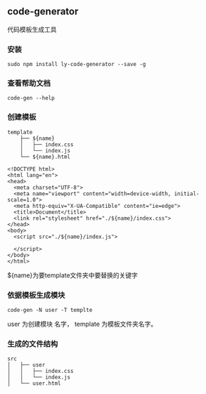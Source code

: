 ## code-generator

代码模板生成工具

### 安装
```
sudo npm install ly-code-generator --save -g
```
### 查看帮助文档
```
code-gen --help
```

### 创建模板
```
template
    ├── ${name}
    │   ├── index.css
    │   └── index.js
    └── ${name}.html
```
```
<!DOCTYPE html>
<html lang="en">
<head>
  <meta charset="UTF-8">
  <meta name="viewport" content="width=device-width, initial-scale=1.0">
  <meta http-equiv="X-UA-Compatible" content="ie=edge">
  <title>Document</title>
  <link rel="stylesheet" href="./${name}/index.css">
</head>
<body>
  <script src="./${name}/index.js">
    
  </script>
</body>
</html>
```


${name}为要template文件夹中要替换的关键字

### 依据模板生成模块
```
code-gen -N user -T templte
```
user 为创建模块 名字， template 为模板文件夹名字。

### 生成的文件结构

```
src
│   ├── user
│   │   ├── index.css
│   │   └── index.js
│   └── user.html
```
